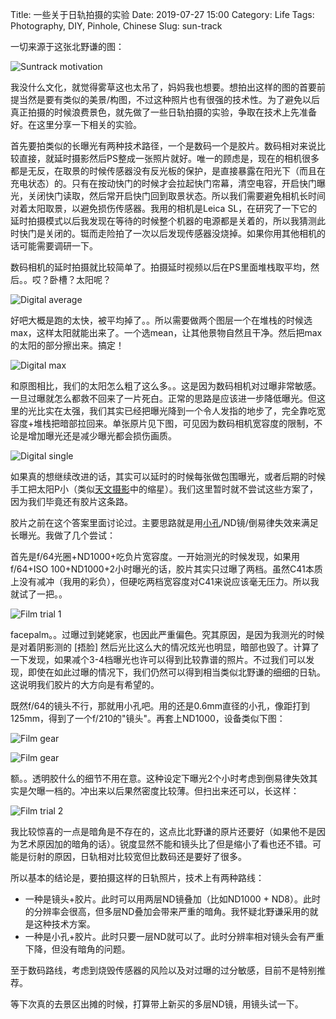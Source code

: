 Title: 一些关于日轨拍摄的实验
Date: 2019-07-27 15:00
Category: Life
Tags: Photography, DIY, Pinhole, Chinese
Slug: sun-track

一切来源于这张北野谦的图：

![Suntrack motivation](/images/sun-track-motivation.jpg)

我没什么文化，就觉得雾草这也太吊了，妈妈我也想要。想拍出这样的图的首要前提当然是要有类似的美景/构图，不过这种照片也有很强的技术性。为了避免以后真正拍摄的时候浪费景色，就先做了一些日轨拍摄的实验，争取在技术上先准备好。在这里分享一下相关的实验。

首先要拍类似的长曝光有两种技术路径，一个是数码一个是胶片。数码相对来说比较直接，就延时摄影然后PS整成一张照片就好。唯一的顾虑是，现在的相机很多都是无反，在取景的时候传感器没有反光板的保护，是直接暴露在阳光下（而且在充电状态）的。只有在按动快门的时候才会拉起快门帘幕，清空电容，开启快门曝光，关闭快门读取，然后常开启快门回到取景状态。所以我们需要避免相机长时间对着太阳取景，以避免损伤传感器。我用的相机是Leica SL，在研究了一下它的延时拍摄模式以后我发现在等待的时候整个机器的电源都是关着的，所以我猜测此时快门是关闭的。铤而走险拍了一次以后发现传感器没烧掉。如果你用其他相机的话可能需要调研一下。

数码相机的延时拍摄就比较简单了。拍摄延时视频以后在PS里面堆栈取平均，然后。。哎？卧槽？太阳呢？

![Digital average](/images/sun-track-average.png)

好吧大概是跑的太快，被平均掉了。。所以需要做两个图层一个在堆栈的时候选max，这样太阳就能出来了。一个选mean，让其他景物自然且干净。然后把max的太阳的部分擦出来。搞定！

![Digital max](/images/sun-track-max.jpg)

和原图相比，我们的太阳怎么粗了这么多。。这是因为数码相机对过曝非常敏感。一旦过曝就怎么都救不回来了一片死白。正常的思路是应该进一步降低曝光。但这里的光比实在太强，我们其实已经把曝光降到一个令人发指的地步了，完全靠吃宽容度+堆栈把暗部拉回来。单张原片见下图，可见因为数码相机宽容度的限制，不论是增加曝光还是减少曝光都会损伤画质。

![Digital single](/images/sun-track-single.jpg)

如果真的想继续改进的话，其实可以延时的时候每张做包围曝光，或者后期的时候手工把太阳P小（类似[天文摄影](https://yage.ai/astrophoto-tutorial-1.html)中的缩星）。我们这里暂时就不尝试这些方案了，因为我们毕竟还有胶片这条路。

胶片之前在这个答案里面讨论过。主要思路就是用[小孔](https://yage.ai/pinhole-camera.html)/ND镜/倒易律失效来满足长曝光。我做了几个尝试：

首先是f/64光圈+ND1000+吃负片宽容度。一开始测光的时候发现，如果用f/64+ISO 100+ND1000+2小时曝光的话，胶片其实只过曝了两档。虽然C41本质上没有减冲（我用的彩负），但硬吃两档宽容度对C41来说应该毫无压力。所以我就试了一把。。

![Film trial 1](/images/sun-track-film-1.jpg)

facepalm。。过曝过到姥姥家，也因此严重偏色。究其原因，是因为我测光的时候是对着阴影测的 [捂脸] 然后光比这么大的情况炫光也明显，暗部也毁了。计算了一下发现，如果减个3-4档曝光也许可以得到比较靠谱的照片。不过我们可以发现，即使在如此过曝的情况下，我们仍然可以得到相当类似北野谦的细细的日轨。这说明我们胶片的大方向是有希望的。

既然f/64的镜头不行，那就用小孔吧。用的还是0.6mm直径的小孔，像距打到125mm，得到了一个f/210的"镜头"。再套上ND1000，设备类似下图：

![Film gear](/images/sun-track-gear-1.jpg)

![Film gear](/images/sun-track-gear-2.jpg)

额。。透明胶什么的细节不用在意。这种设定下曝光2个小时考虑到倒易律失效其实是欠曝一档的。冲出来以后果然密度比较薄。但扫出来还可以，长这样：

![Film trial 2](/images/sun-track-film-2.jpg)

我比较惊喜的一点是暗角是不存在的，这点比北野谦的原片还要好（如果他不是因为艺术原因加的暗角的话）。锐度显然不能和镜头比了但是缩小了看也还不错。可能是衍射的原因，日轨相对比较宽但比数码还是要好了很多。

所以基本的结论是，要拍摄这样的日轨照片，技术上有两种路线：

* 一种是镜头+胶片。此时可以用两层ND镜叠加（比如ND1000 + ND8）。此时的分辨率会很高，但多层ND叠加会带来严重的暗角。我怀疑北野谦采用的就是这种技术方案。
* 一种是小孔+胶片。此时只要一层ND就可以了。此时分辨率相对镜头会有严重下降，但没有暗角的问题。

至于数码路线，考虑到烧毁传感器的风险以及对过曝的过分敏感，目前不是特别推荐。

等下次真的去景区出摊的时候，打算带上新买的多层ND镜，用镜头试一下。